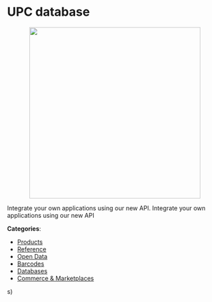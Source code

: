 # UPC database
<p align="center">
    <img width="400" src="https://raw.githubusercontent.com/apis-list/apis-list/apis/upc-database/logo_256x256.png" />
</p>

Integrate your own applications using our new API. Integrate your own applications using our new API



**Categories**:
- [Products](https://github.com/apis-list/apis-list#products)
- [Reference](https://github.com/apis-list/apis-list#reference)
- [Open Data](https://github.com/apis-list/apis-list#open-data)
- [Barcodes](https://github.com/apis-list/apis-list#barcodes)
- [Databases](https://github.com/apis-list/apis-list#databases)
- [Commerce & Marketplaces](https://github.com/apis-list/apis-list#commerce-and-marketplaces)



s)



